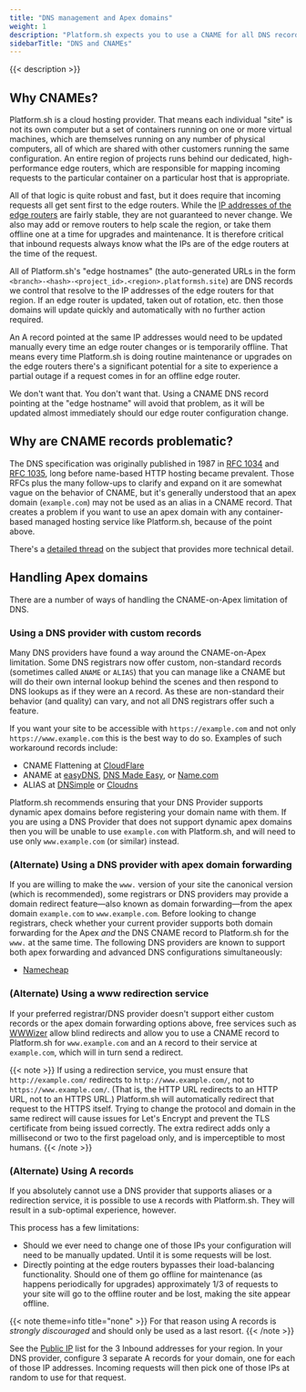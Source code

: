 ```yaml
---
title: "DNS management and Apex domains"
weight: 1
description: "Platform.sh expects you to use a CNAME for all DNS records.  However, that is problematic with some DNS registrars."
sidebarTitle: "DNS and CNAMEs"
---
```


{{< description >}}

## Why CNAMEs?

Platform.sh is a cloud hosting provider.  That means each individual "site" is not its own computer but a set of containers running on one or more virtual machines, which are themselves running on any number of physical computers, all of which are shared with other customers running the same configuration.  An entire region of projects runs behind our dedicated, high-performance edge routers, which are responsible for mapping incoming requests to the particular container on a particular host that is appropriate.

All of that logic is quite robust and fast, but it does require that incoming requests all get sent first to the edge routers.  While the [IP addresses of the edge routers](/development/public-ips.md) are fairly stable, they are not guaranteed to never change.  We also may add or remove routers to help scale the region, or take them offline one at a time for upgrades and maintenance.  It is therefore critical that inbound requests always know what the IPs are of the edge routers at the time of the request.

All of Platform.sh's "edge hostnames" (the auto-generated URLs in the form `<branch>-<hash>-<project_id>.<region>.platformsh.site`) are DNS records we control that resolve to the IP addresses of the edge routers for that region.  If an edge router is updated, taken out of rotation, etc. then those domains will update quickly and automatically with no further action required.

An A record pointed at the same IP addresses would need to be updated manually every time an edge router changes or is temporarily offline.  That means every time Platform.sh is doing routine maintenance or upgrades on the edge routers there's a significant potential for a site to experience a partial outage if a request comes in for an offline edge router.

We don't want that.  You don't want that.  Using a CNAME DNS record pointing at the "edge hostname" will avoid that problem, as it will be updated almost immediately should our edge router configuration change.

## Why are CNAME records problematic?

The DNS specification was originally published in 1987 in [RFC 1034](https://tools.ietf.org/html/rfc1034) and [RFC 1035](https://tools.ietf.org/html/rfc1035), long before name-based HTTP hosting became prevalent.  Those RFCs plus the many follow-ups to clarify and expand on it are somewhat vague on the behavior of CNAME, but it's generally understood that an apex domain (`example.com`) may not be used as an alias in a CNAME record.  That creates a problem if you want to use an apex domain with any container-based managed hosting service like Platform.sh, because of the point above.

There's a [detailed thread](https://serverfault.com/questions/613829/why-cant-a-cname-record-be-used-at-the-apex-aka-root-of-a-domain) on the subject that provides more technical detail.

## Handling Apex domains

There are a number of ways of handling the CNAME-on-Apex limitation of DNS.

### Using a DNS provider with custom records

Many DNS providers have found a way around the CNAME-on-Apex limitation.  Some DNS registrars now offer custom, non-standard records (sometimes called `ANAME` or `ALIAS`) that you can manage like a CNAME but will do their own internal lookup behind the scenes and then respond to DNS lookups as if they were an `A` record.  As these are non-standard their behavior (and quality) can vary, and not all DNS registrars offer such a feature.

If you want your site to be accessible with `https://example.com` and not only `https://www.example.com` this is the best way to do so.  Examples of such workaround records include:

 * CNAME Flattening at [CloudFlare](https://www.cloudflare.com/)
 * ANAME at [easyDNS](https://www.easydns.com/), [DNS Made Easy](http://www.dnsmadeeasy.com/), or [Name.com](https://www.name.com/)
 * ALIAS at [DNSimple](https://dnsimple.com/) or [Cloudns](https://www.cloudns.net/)

Platform.sh recommends ensuring that your DNS Provider supports dynamic apex domains before registering your domain name with them.  If you are using a DNS Provider that does not support dynamic apex domains then you will be unable to use `example.com` with Platform.sh, and will need to use only `www.example.com` (or similar) instead.

### (Alternate) Using a DNS provider with apex domain forwarding

If you are willing to make the `www.` version of your site the canonical version (which is recommended), some registrars or DNS providers may provide a domain redirect feature—also known as domain forwarding—from the apex domain `example.com` to `www.example.com`.  Before looking to change registrars, check whether your current provider supports both domain forwarding for the Apex *and* the DNS CNAME record to Platform.sh for the `www.` at the same time.  The following DNS providers are known to support both apex forwarding and advanced DNS configurations simultaneously:

* [Namecheap](https://www.namecheap.com/support/knowledgebase/article.aspx/385/2237/how-do-i-set-up-a-url-redirect-for-a-domain)

### (Alternate) Using a www redirection service

If your preferred registrar/DNS provider doesn't support either custom records or the apex domain forwarding options above, free services such as [WWWizer](http://wwwizer.com/) allow blind redirects and allow you to use a CNAME record to Platform.sh for `www.example.com` and an `A` record to their service at `example.com`, which will in turn send a redirect.

{{< note >}}
If using a redirection service, you must ensure that `http://example.com/` redirects to `http://www.example.com/`, not to `https://www.example.com/`.  (That is, the HTTP URL redirects to an HTTP URL, not to an HTTPS URL.)  Platform.sh will automatically redirect that request to the HTTPS itself.  Trying to change the protocol and domain in the same redirect will cause issues for Let's Encrypt and prevent the TLS certificate from being issued correctly.  The extra redirect adds only a millisecond or two to the first pageload only, and is imperceptible to most humans.
{{< /note >}}

### (Alternate) Using A records

If you absolutely cannot use a DNS provider that supports aliases or a redirection service, it is possible to use `A` records with Platform.sh.  They will result in a sub-optimal experience, however.

This process has a few limitations:

* Should we ever need to change one of those IPs your configuration will need to be manually updated.  Until it is some requests will be lost.
* Directly pointing at the edge routers bypasses their load-balancing functionality.  Should one of them go offline for maintenance (as happens periodically for upgrades) approximately 1/3 of requests to your site will go to the offline router and be lost, making the site appear offline.

{{< note theme=info title="none" >}}
For that reason using A records is _strongly discouraged_ and should only be used as a last resort.
{{< /note >}}

See the [Public IP](/development/public-ips.md) list for the 3 Inbound addresses for your region.  In your DNS provider, configure 3 separate A records for your domain, one for each of those IP addresses.  Incoming requests will then pick one of those IPs at random to use for that request.
